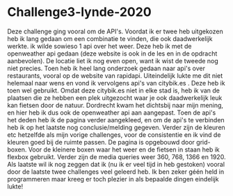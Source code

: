 # Challenge3-lynde-2020
Deze challenge ging vooral om de API's. Voordat ik er twee heb uitgekozen heb ik lang gedaan om een combinatie te vinden, die ook daadwerkelijk werkte. ik wilde sowieso 1 api over het weer. Deze heb ik met de openweather api gedaan (deze website is ook in de les en in de opdracht aanbevolen). De locatie liet ik nog even open, want ik wist de tweede nog niet precies. Toen heb ik heel lang onderzoek gedaan naar api's over restaurants, vooral op de website van rapidapi. Uiteindelijk lukte me dit niet helemaal naar wens en vond ik vervolgens api's van citybik.es . Deze heb ik toen wel gebruikt. Omdat deze citybik.es niet in elke stad is, heb ik van de plaatsen die ze hebben een plek uitgezocht waar je ook daadwerkelijk leuk kan fietsen door de natuur.  Dordrecht kwam het dichtsbij naar mijn mening, en hier heb ik dus ook de openweather api aan aangepast. Toen de api's het deden heb ik de pagina verder aangekleed, en om de api's te verbinden heb ik op het laatste nog conclusie/melding gegeven. Verder zijn de kleuren etc hetzelfde als mijn vorige challenges, voor de consistentie en ik vind de kleuren goed bij de ruimte passen. De pagina is opgebouwd door grid-boxen. Voor de kleinere boxen waar het weer en de fietsen in staan heb ik flexbox gebruikt. Verder zijn de media queries weer 360, 768, 1366 en 1920.
Als laatste wil ik nog zeggen dat ik (nu ik er veel tijd in heb gestoken) vooral door de laatste twee challenges veel geleerd heb. Ik ben zeker géén held in programmeren maar kreeg er toch plezier in als bepaalde dingen eindelijk lukte!
